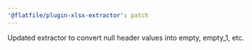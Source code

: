 ```yaml
---
'@flatfile/plugin-xlsx-extractor': patch
---
```


Updated extractor to convert null header values into empty, empty_1, etc.
